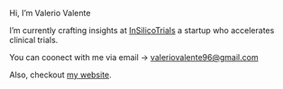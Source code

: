 Hi, I’m Valerio Valente

I’m currently crafting insights at [InSilicoTrials](https://insilicotrials.com/?gad_source=1&gad_campaignid=1366208115&gbraid=0AAAAADAaikgi72_9jCL4INxeW77j0FIiA&gclid=Cj0KCQjwrPHABhCIARIsAFW2XBM7Bhgi70qdTGcNMf5G71RV9eLc8lYbV3foA3_9H3TOHyOp5HUs1Z8aAsfWEALw_wcB) a startup who accelerates clinical trials.

You can coonect with me via email -> valeriovalente96@gmail.com

Also, checkout [my website](https://valeriova96.github.io).



